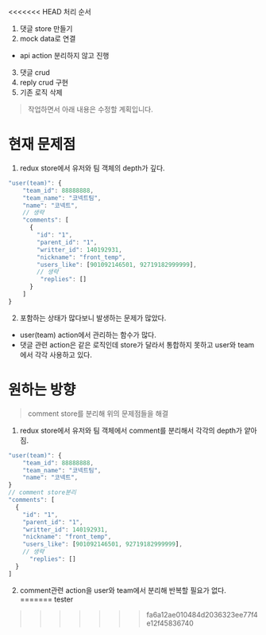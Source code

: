 <<<<<<< HEAD
처리 순서

1. 댓글 store 만들기
2. mock data로 연결

- api action 분리하지 않고 진행

3. 댓글 crud
4. reply crud 구현
5. 기존 로직 삭제

> 작업하면서 아래 내용은 수정할 계획입니다.

# 현재 문제점

1. redux store에서 유저와 팀 객체의 depth가 깊다.

```javascript
"user(team)": {
    "team_id": 88888888,
    "team_name": "코넥트팀",
    "name": "코넥트",
    // 생략
    "comments": [
      {
        "id": "1",
        "parent_id": "1",
        "writter_id": 140192931,
        "nickname": "front_temp",
        "users_like": [901092146501, 92719182999999],
        // 생략
         "replies": []
      }
    ]
}
```

2. 포함하는 상태가 많다보니 발생하는 문제가 많았다.

- user(team) action에서 관리하는 함수가 많다.
- 댓글 관련 action은 같은 로직인데 store가 달라서 통합하지 못하고 user와 team에서 각각 사용하고 있다.

# 원하는 방향

> comment store를 분리해 위의 문제점들을 해결

1. redux store에서 유저와 팀 객체에서 comment를 분리해서 각각의 depth가 얕아짐.

```javascript
"user(team)": {
    "team_id": 88888888,
    "team_name": "코넥트팀",
    "name": "코넥트",
}
// comment store분리
"comments": [
  {
    "id": "1",
    "parent_id": "1",
    "writter_id": 140192931,
    "nickname": "front_temp",
    "users_like": [901092146501, 92719182999999],
    // 생략
      "replies": []
  }
]
```

2. comment관련 action을 user와 team에서 분리해 반복할 필요가 없다.
=======
tester
>>>>>>> fa6a12ae010484d2036323ee77f4e12f45836740
